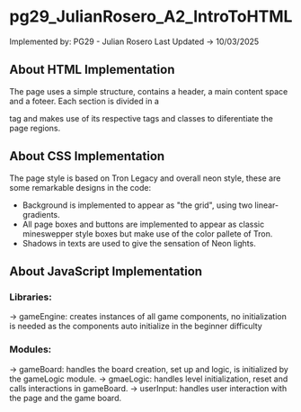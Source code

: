 # pg29_JulianRosero_A2_IntroToHTML

Implemented by: PG29 - Julian Rosero
Last Updated -> 10/03/2025

## About HTML Implementation

The page uses a simple structure, contains a header, a main content space and a foteer. Each section is divided in a <div> tag and makes use of its respective tags and classes to diferentiate the page regions.

## About CSS Implementation

The page style is based on Tron Legacy and overall neon style, these are some remarkable designs in the code:

- Background is implemented to appear as "the grid", using two linear-gradients.
- All page boxes and buttons are implemented to appear as classic mineswepper style boxes but make use of the color pallete of Tron.
- Shadows in texts are used to give the sensation of Neon lights.

## About JavaScript Implementation

### Libraries:

-> gameEngine: creates instances of all game components, no initialization is needed as the components auto initialize in the beginner difficulty

### Modules:

-> gameBoard: handles the board creation, set up and logic, is initialized by the gameLogic module.
-> gmaeLogic: handles level initialization, reset and calls interactions in gameBoard.
-> userInput: handles user interaction with the page and the game board.
